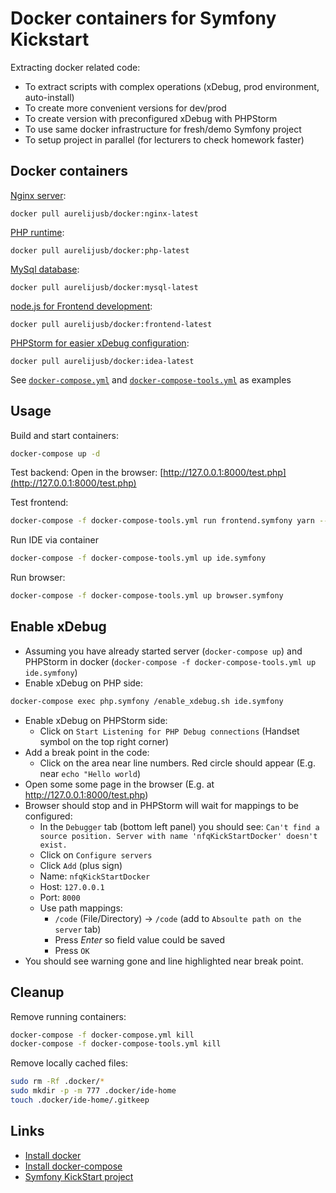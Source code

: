 Docker containers for Symfony Kickstart
=======================================

Extracting docker related code:
 * To extract scripts with complex operations (xDebug, prod environment, auto-install)
 * To create more convenient versions for dev/prod
 * To create version with preconfigured xDebug with PHPStorm
 * To use same docker infrastructure for fresh/demo Symfony project
 * To setup project in parallel (for lecturers to check homework faster)

Docker containers
-----------------

[Nginx server](nginx/Dockerfile):
```
docker pull aurelijusb/docker:nginx-latest
```

[PHP runtime](php/Dockerfile):
```
docker pull aurelijusb/docker:php-latest
```

[MySql database](mysql/Dockerfile):
```
docker pull aurelijusb/docker:mysql-latest
```

[node.js for Frontend development](frontend/Dockerfile):
```
docker pull aurelijusb/docker:frontend-latest
```

[PHPStorm for easier xDebug configuration](ide/Dockerfile):
```
docker pull aurelijusb/docker:idea-latest
```

See [`docker-compose.yml`](docker-compose.yml) and [`docker-compose-tools.yml`](docker-compose-tools.yml) as examples

Usage
-----

Build and start containers:
```bash
docker-compose up -d
```

Test backend:
Open in the browser: [http://127.0.0.1:8000/test.php](http://127.0.0.1:8000/test.php)

Test frontend:
```bash
docker-compose -f docker-compose-tools.yml run frontend.symfony yarn --version
```

Run IDE via container
```bash
docker-compose -f docker-compose-tools.yml up ide.symfony
```

Run browser:
```bash
docker-compose -f docker-compose-tools.yml up browser.symfony
```

Enable xDebug
-------------

* Assuming you have already started server (`docker-compose up`) and PHPStorm in docker (`docker-compose -f docker-compose-tools.yml up ide.symfony`)
* Enable xDebug on PHP side:
```bash
docker-compose exec php.symfony /enable_xdebug.sh ide.symfony
```
* Enable xDebug on PHPStorm side:
  * Click on `Start Listening for PHP Debug connections` (Handset symbol on the top right corner)
* Add a break point in the code:
  * Click on the area near line numbers. Red circle should appear (E.g. near `echo "Hello world`)
* Open some some page in the browser (E.g. at http://127.0.0.1:8000/test.php)
* Browser should stop and in PHPStorm will wait for mappings to be configured:
  * In the `Debugger` tab (bottom left panel) you should see:
    `Can't find a source position. Server with name 'nfqKickStartDocker' doesn't exist.`
  * Click on `Configure servers`
  * Click `Add` (plus sign)
  * Name: `nfqKickStartDocker`
  * Host: `127.0.0.1`
  * Port: `8000`
  * Use path mappings:
    * `/code` (File/Directory) -> `/code` (add to `Absoulte path on the server` tab)
    * Press _Enter_ so field value could be saved
    * Press `OK`
* You should see warning gone and line highlighted near break point.

Cleanup
-------

Remove running containers:
```bash
docker-compose -f docker-compose.yml kill
docker-compose -f docker-compose-tools.yml kill
```

Remove locally cached files:
```bash
sudo rm -Rf .docker/*
sudo mkdir -p -m 777 .docker/ide-home
touch .docker/ide-home/.gitkeep
```

Links
-----
 
 * [Install docker](https://docs.docker.com/install/linux/docker-ce/ubuntu/)
 * [Install docker-compose](https://docs.docker.com/compose/install/)
 * [Symfony KickStart project](https://github.com/nfqakademija/kickstart)

